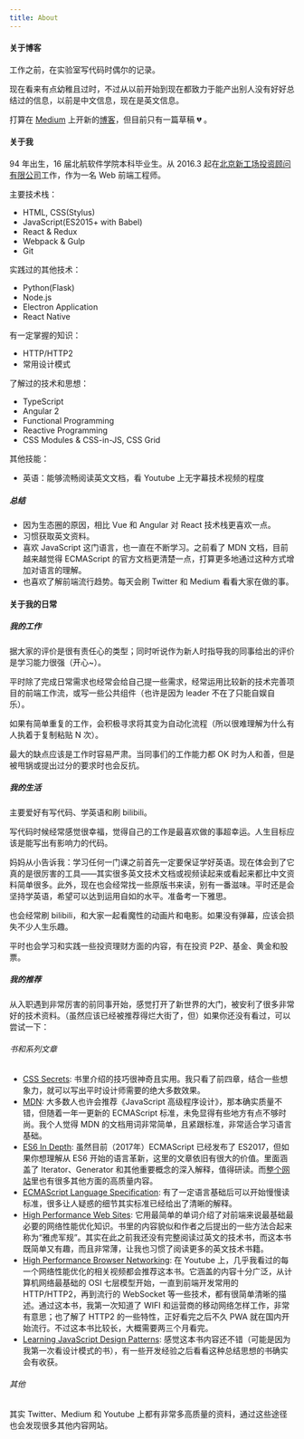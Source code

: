 ```yaml
---
title: About
---
```


#### 关于博客

工作之前，在实验室写代码时偶尔的记录。

现在看来有点幼稚且过时，不过从以前开始到现在都致力于能产出别人没有好好总结过的信息，以前是中文信息，现在是英文信息。

打算在 [Medium](https://medium.com/) 上开新的[博客](https://medium.com/@MegasLiu)，但目前只有一篇草稿 :broken_heart: 。

#### 关于我

94 年出生，16 届北航软件学院本科毕业生。从 2016.3 起在[北京新工场投资顾问有限公司](https://github.com/wealthworks)工作，作为一名 Web 前端工程师。

主要技术栈：

* HTML, CSS(Stylus)
* JavaScript(ES2015+ with Babel)
* React & Redux
* Webpack & Gulp
* Git

实践过的其他技术：

* Python(Flask)
* Node.js
* Electron Application
* React Native

有一定掌握的知识：

- HTTP/HTTP2
- 常用设计模式

了解过的技术和思想：

- TypeScript
- Angular 2
- Functional Programming
- Reactive Programming
- CSS Modules & CSS-in-JS, CSS Grid

其他技能：

- 英语：能够流畅阅读英文文档，看 Youtube 上无字幕技术视频的程度

##### 总结

- 因为生态圈的原因，相比 Vue 和 Angular 对 React 技术栈更喜欢一点。
- 习惯获取英文资料。
- 喜欢 JavaScript 这门语言，也一直在不断学习。之前看了 MDN 文档，目前越来越觉得 ECMAScript 的官方文档更清楚一点，打算更多地通过这种方式增加对语言的理解。
- 也喜欢了解前端流行趋势。每天会刷 Twitter 和 Medium 看看大家在做的事。

#### 关于我的日常

##### 我的工作

据大家的评价是很有责任心的类型；同时听说作为新人时指导我的同事给出的评价是学习能力很强（开心~）。

平时除了完成日常需求也经常会给自己提一些需求，经常运用比较新的技术完善项目的前端工作流，或写一些公共组件（也许是因为 leader 不在了只能自娱自乐）。

如果有简单重复的工作，会积极寻求将其变为自动化流程（所以很难理解为什么有人执着于复制粘贴 N 次）。

最大的缺点应该是工作时容易严肃。当同事们的工作能力都 OK 时为人和善，但是被甩锅或提出过分的要求时也会反抗。

##### 我的生活

主要爱好有写代码、学英语和刷 bilibili。

写代码时候经常感觉很幸福，觉得自己的工作是最喜欢做的事超幸运。人生目标应该是能写出有影响力的代码。

妈妈从小告诉我：学习任何一门课之前首先一定要保证学好英语。现在体会到了它真的是很厉害的工具——其实很多英文技术文档或视频读起来或看起来都比中文资料简单很多。此外，现在也会经常找一些原版书来读，别有一番滋味。平时还是会坚持学英语，希望可以达到运用自如的水平。准备考一下雅思。

也会经常刷 bilibili，和大家一起看魔性的动画片和电影。如果没有弹幕，应该会损失不少人生乐趣。

平时也会学习和实践一些投资理财方面的内容，有在投资 P2P、基金、黄金和股票。

##### 我的推荐

从入职遇到非常厉害的前同事开始，感觉打开了新世界的大门，被安利了很多非常好的技术资料。（虽然应该已经被推荐得烂大街了，但）如果你还没有看过，可以尝试一下：

###### 书和系列文章

- [CSS Secrets](http://shop.oreilly.com/product/0636920031123.do): 书里介绍的技巧很神奇且实用。我只看了前四章，结合一些想象力，就可以写出平时设计师需要的绝大多数效果。
- [MDN](https://developer.mozilla.org/en-US/docs/Web/JavaScript): 大多数人也许会推荐《JavaScript 高级程序设计》，那本确实质量不错，但随着一年一更新的 ECMAScript 标准，未免显得有些地方有点不够时尚。我个人觉得 MDN 的文档用词非常简单，且紧跟标准，非常适合学习语言基础。
- [ES6 In Depth](https://hacks.mozilla.org/category/es6-in-depth/): 虽然目前（2017年）ECMAScript 已经发布了 ES2017，但如果你想理解从 ES6 开始的语言革新，这里的文章依旧有很大的价值。里面涵盖了 Iterator、Generator 和其他重要概念的深入解释，值得研读。而[整个网站](https://hacks.mozilla.org/)里也有很多其他方面的高质量内容。
- [ECMAScript Language Specification](https://tc39.github.io/ECMA262/#sec-intro): 有了一定语言基础后可以开始慢慢读标准，很多让人疑惑的细节其实标准已经给出了清晰的解释。
- [High Performance Web Sites](http://shop.oreilly.com/product/9780596529307.do): 它用最简单的单词介绍了对前端来说最基础最必要的网络性能优化知识。书里的内容貌似和作者之后提出的一些方法合起来称为“雅虎军规”。其实在此之前我还没有完整阅读过英文的技术书，而这本书既简单又有趣，而且非常薄，让我也习惯了阅读更多的英文技术书籍。
- [High Performance Browser Networking](https://hpbn.co/): 在 Youtube 上，几乎我看过的每一个网络性能优化的相关视频都会推荐这本书。它涵盖的内容十分广泛，从计算机网络最基础的 OSI 七层模型开始，一直到前端开发常用的 HTTP/HTTP2，再到流行的 WebSocket 等一些技术，都有很简单清晰的描述。通过这本书，我第一次知道了 WIFI 和运营商的移动网络怎样工作，非常有意思；也了解了 HTTP2 的一些特性，正好看完之后不久 PWA 就在国内开始流行。不过这本书比较长，大概需要两三个月看完。
- [Learning JavaScript Design Patterns](https://addyosmani.com/resources/essentialjsdesignpatterns/book/): 感觉这本书内容还不错（可能是因为我第一次看设计模式的书），有一些开发经验之后看看这种总结思想的书确实会有收获。

###### 其他

其实 Twitter、Medium 和 Youtube 上都有非常多高质量的资料，通过这些途径也会发现很多其他内容网站。